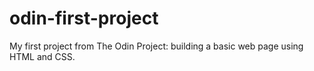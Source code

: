 # odin-first-project
My first project from The Odin Project: building a basic web page using HTML and CSS.
